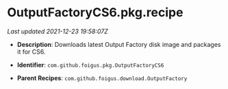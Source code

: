 # OutputFactoryCS6.pkg.recipe

_Last updated 2021-12-23 19:58:07Z_

- **Description**: Downloads latest Output Factory disk image and packages it for CS6.

- **Identifier**: `com.github.foigus.pkg.OutputFactoryCS6`

- **Parent Recipes**: `com.github.foigus.download.OutputFactory`